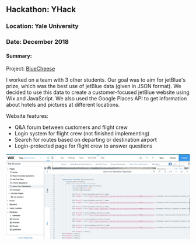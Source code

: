 ## Hackathon: YHack
### Location: Yale University
### Date: December 2018

#### Summary: 

Project: [BlueCheese](https://makhtar3.wixsite.com/bluecheese)

I worked on a team with 3 other students. Our goal was to aim for jetBlue's prize, which was the best use of jetBlue data (given in JSON format). We decided to use this data to create a customer-focused jetBlue website using Wix and JavaScript. We also used the Google Places API to get information about hotels and pictures at different locations.

Website features:
* Q&A forum between customers and flight crew
* Login system for flight crew (not finished implementing)
* Search for routes based on departing or destination airport
* Login-protected page for flight crew to answer questions

![Google Places API calls](https://github.com/SGinovker/HackathonProjects/blob/master/_img/GooglePlacesAPI.JPG)
